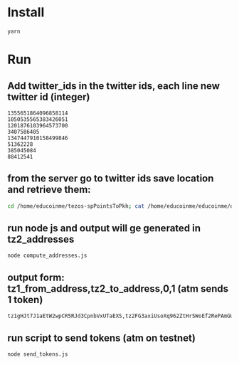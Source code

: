 # Install

```
yarn
```




# Run
## Add twitter_ids in the twitter ids, each line new twitter id (integer)


```
1355651864096858114
1050535565383426051
1201876103964573700
3407586405
1347447910158499846
51362228
385045084
88412541
```


## from the server go to twitter ids save location and retrieve them:
```bash
cd /home/educoinme/tezos-spPointsToPkh; cat /home/educoinme/educoinme/data/*.json | jq '.[].twitter_id' | xargs -I {} echo {} > twitter_ids
```


## run node js and output will ge generated in tz2_addresses 
```
node compute_addresses.js
```

## output form: tz1_from_address,tz2_to_address,0,1 (atm sends 1 token)

```
tz1gHJt7J1aEtW2wpCR5RJd3CpnbVxUTaEXS,tz2FG3axiUsoXq962ZtHrSWoEf2RePAmGUeY,0,1
```

## run script to send tokens (atm on testnet)

```
node send_tokens.js
```
